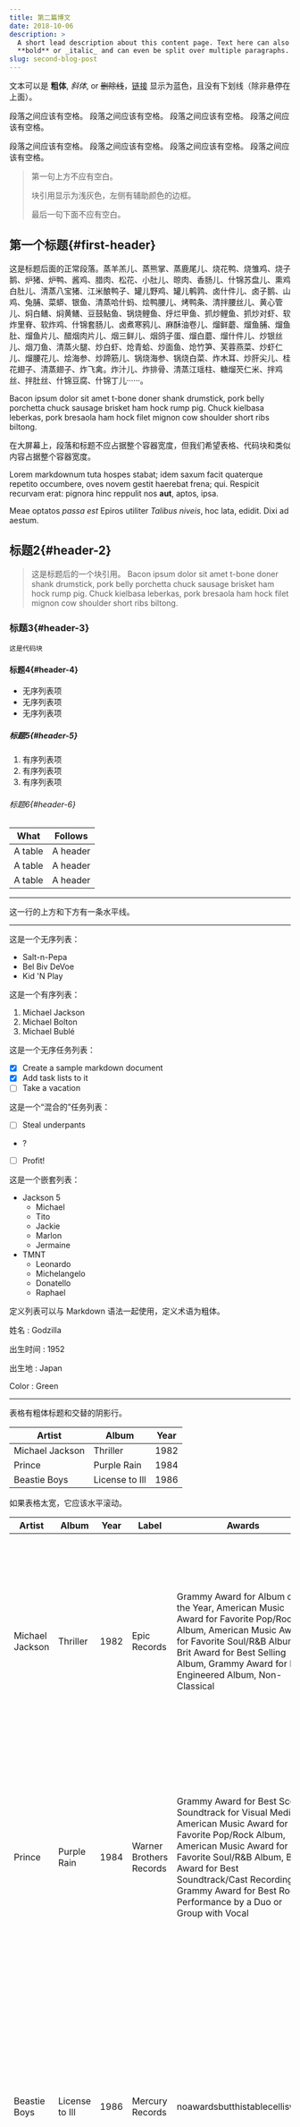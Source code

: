 ```yaml
---
title: 第二篇博文
date: 2018-10-06
description: >
  A short lead description about this content page. Text here can also be
  **bold** or _italic_ and can even be split over multiple paragraphs.
slug: second-blog-post
---
```


文本可以是 **粗体**, _斜体_, or ~~删除线~~，[链接](https://github.com) 显示为蓝色，且没有下划线（除非悬停在上面）。

段落之间应该有空格。 段落之间应该有空格。 段落之间应该有空格。 段落之间应该有空格。

段落之间应该有空格。 段落之间应该有空格。 段落之间应该有空格。 段落之间应该有空格。

> 第一句上方不应有空白。
>
> 块引用显示为浅灰色，左侧有辅助颜色的边框。
>
> 最后一句下面不应有空白。

## 第一个标题{#first-header}

这是标题后面的正常段落。蒸羊羔儿、蒸熊掌、蒸鹿尾儿、烧花鸭、烧雏鸡、烧子鹅、炉猪、炉鸭、酱鸡、腊肉、松花、小肚儿、晾肉、香肠儿、什锦苏盘儿、熏鸡白肚儿、清蒸八宝猪、江米酿鸭子、罐儿野鸡、罐儿鹌鹑、卤什件儿、卤子鹅、山鸡、兔脯、菜蟒、银鱼、清蒸哈什蚂、烩鸭腰儿、烤鸭条、清拌腰丝儿、黄心管儿、焖白鳝、焖黄鳝、豆鼓鲇鱼、锅烧鲤鱼、烀烂甲鱼、抓炒鲤鱼、抓炒对虾、软炸里脊、软炸鸡、什锦套肠儿、卤煮寒鸦儿、麻酥油卷儿、熘鲜蘑、熘鱼脯、熘鱼肚、熘鱼片儿、醋烟肉片儿、烟三鲜儿、烟鸽子蛋、熘白蘑、熘什件儿、炒银丝儿、烟刀鱼、清蒸火腿、炒白虾、炝青蛤、炒面鱼、炝竹笋、芙蓉燕菜、炒虾仁儿、熘腰花儿、烩海参、炒蹄筋儿、锅烧海参、锅烧白菜、炸木耳、炒肝尖儿、桂花翅子、清蒸翅子、炸飞禽。炸汁儿、炸排骨、清蒸江瑶柱、糖熘芡仁米、拌鸡丝、拌肚丝、什锦豆腐、什锦丁儿······。



Bacon ipsum dolor sit amet t-bone doner shank drumstick, pork belly porchetta chuck sausage brisket ham hock rump pig. Chuck kielbasa leberkas, pork bresaola ham hock filet mignon cow shoulder short ribs biltong.

在大屏幕上，段落和标题不应占据整个容器宽度，但我们希望表格、代码块和类似内容占据整个容器宽度。

Lorem markdownum tuta hospes stabat; idem saxum facit quaterque repetito
occumbere, oves novem gestit haerebat frena; qui. Respicit recurvam erat:
pignora hinc reppulit nos **aut**, aptos, ipsa.

Meae optatos *passa est* Epiros utiliter *Talibus niveis*, hoc lata, edidit.
Dixi ad aestum.

## 标题2{#header-2}

> 这是标题后的一个块引用。 Bacon ipsum dolor sit amet t-bone doner shank drumstick, pork belly porchetta chuck sausage brisket ham hock rump pig. Chuck kielbasa leberkas, pork bresaola ham hock filet mignon cow shoulder short ribs biltong.

### 标题3{#header-3}

```
这是代码块
```

#### 标题4{#header-4}

* 无序列表项
* 无序列表项
* 无序列表项

##### 标题5{#header-5}

1. 有序列表项
2. 有序列表项
3. 有序列表项

###### 标题6{#header-6}

| What      | Follows         |
|-----------|-----------------|
| A table   | A header        |
| A table   | A header        |
| A table   | A header        |

----------------

这一行的上方和下方有一条水平线。

----------------

这是一个无序列表：

* Salt-n-Pepa
* Bel Biv DeVoe
* Kid 'N Play

这是一个有序列表：

1. Michael Jackson
2. Michael Bolton
3. Michael Bublé

这是一个无序任务列表：

- [x] Create a sample markdown document
- [x] Add task lists to it
- [ ] Take a vacation

这是一个“混合的”任务列表：

- [ ] Steal underpants
- ?
- [ ] Profit!

这是一个嵌套列表：

* Jackson 5
  * Michael
  * Tito
  * Jackie
  * Marlon
  * Jermaine
* TMNT
  * Leonardo
  * Michelangelo
  * Donatello
  * Raphael

定义列表可以与 Markdown 语法一起使用，定义术语为粗体。

姓名
: Godzilla

出生时间
: 1952

出生地
: Japan

Color
: Green


----------------

表格有粗体标题和交替的阴影行。

| Artist            | Album           | Year |
|-------------------|-----------------|------|
| Michael Jackson   | Thriller        | 1982 |
| Prince            | Purple Rain     | 1984 |
| Beastie Boys      | License to Ill  | 1986 |

如果表格太宽，它应该水平滚动。

| Artist            | Album           | Year | Label       | Awards   | Songs     |
|-------------------|-----------------|------|-------------|----------|-----------|
| Michael Jackson   | Thriller        | 1982 | Epic Records | Grammy Award for Album of the Year, American Music Award for Favorite Pop/Rock Album, American Music Award for Favorite Soul/R&B Album, Brit Award for Best Selling Album, Grammy Award for Best Engineered Album, Non-Classical | Wanna Be Startin' Somethin', Baby Be Mine, The Girl Is Mine, Thriller, Beat It, Billie Jean, Human Nature, P.Y.T. (Pretty Young Thing), The Lady in My Life |
| Prince            | Purple Rain     | 1984 | Warner Brothers Records | Grammy Award for Best Score Soundtrack for Visual Media, American Music Award for Favorite Pop/Rock Album, American Music Award for Favorite Soul/R&B Album, Brit Award for Best Soundtrack/Cast Recording, Grammy Award for Best Rock Performance by a Duo or Group with Vocal | Let's Go Crazy, Take Me With U, The Beautiful Ones, Computer Blue, Darling Nikki, When Doves Cry, I Would Die 4 U, Baby I'm a Star, Purple Rain |
| Beastie Boys      | License to Ill  | 1986 | Mercury Records | noawardsbutthistablecelliswide | Rhymin & Stealin, The New Style, She's Crafty, Posse in Effect, Slow Ride, Girls, (You Gotta) Fight for Your Right, No Sleep Till Brooklyn, Paul Revere, Hold It Now, Hit It, Brass Monkey, Slow and Low, Time to Get Ill |

----------------

代码片段 `var foo = "bar";` 可以内联显示。

也可以像这样, `this should vertically align` ~~`with this`~~ ~~and this~~.

代码也可以显示在块元素中。

```
foo := "bar";
bar := "foo";
```

代码还可以使用语法高亮显示。

```go
func main() {
  input := `var foo = "bar";`

  lexer := lexers.Get("javascript")
  iterator, _ := lexer.Tokenise(nil, input)
  style := styles.Get("github")
  formatter := html.New(html.WithLineNumbers())

  var buff bytes.Buffer
  formatter.Format(&buff, style, iterator)

  fmt.Println(buff.String())
}
```

```
长的单行代码块不应换行。 如果它们太长，它们应该水平滚动。 这一行应该足够长来证明这一点。从前有座山，山上有座庙，庙里有个老和尚，老和尚在给小和尚讲故事，故事讲的是从前有座山，山上有座庙，庙里有个老和尚，老和尚在给小和尚讲故事······
```

表格单元格内的内联代码仍然应该是可区分的。

| Language    | Code               |
|-------------|--------------------|
| Javascript  | `var foo = "bar";` |
| Ruby        | `foo = "bar"{`      |

----------------

小图片应以其实际尺寸显示。

![](https://placekitten.com/g/300/200/)

大图片应缩小并适配内容容器。

![](https://placekitten.com/g/1200/800/)

## 组件{#components}

### 提示{#alerts}

{{< alert >}} 这是一个提示。{{< /alert >}}
{{< alert title="Note:" >}} 这是一个带标题的提示。{{< /alert >}}
{{< alert type="success" >}} 这是一个“successful”类型的提示。{{< /alert >}}
{{< alert type="warning" >}} 这是一个“warning”类型的提示！{{< /alert >}}
{{< alert type="warning" title="Warning!" >}} 这是一个带标题的“warning”类型的提示！{{< /alert >}}


## 调配{#sizing}

在此处添加一些部分以查看目录的外观。Bacon ipsum dolor sit amet t-bone doner shank drumstick, pork belly porchetta chuck sausage brisket ham hock rump pig. Chuck kielbasa leberkas, pork bresaola ham hock filet mignon cow shoulder short ribs biltong.

### 可用参数{#parameters-available}

Bacon ipsum dolor sit amet t-bone doner shank drumstick, pork belly porchetta chuck sausage brisket ham hock rump pig. Chuck kielbasa leberkas, pork bresaola ham hock filet mignon cow shoulder short ribs biltong.

### Using pixels{#using-pixels}

Bacon ipsum dolor sit amet t-bone doner shank drumstick, pork belly porchetta chuck sausage brisket ham hock rump pig. Chuck kielbasa leberkas, pork bresaola ham hock filet mignon cow shoulder short ribs biltong.

### Using rem{#using-rem}

Bacon ipsum dolor sit amet t-bone doner shank drumstick, pork belly porchetta chuck sausage brisket ham hock rump pig. Chuck kielbasa leberkas, pork bresaola ham hock filet mignon cow shoulder short ribs biltong.

## Memory{#memory}

Bacon ipsum dolor sit amet t-bone doner shank drumstick, pork belly porchetta chuck sausage brisket ham hock rump pig. Chuck kielbasa leberkas, pork bresaola ham hock filet mignon cow shoulder short ribs biltong.

### RAM to use{#ram-to-use}

Bacon ipsum dolor sit amet t-bone doner shank drumstick, pork belly porchetta chuck sausage brisket ham hock rump pig. Chuck kielbasa leberkas, pork bresaola ham hock filet mignon cow shoulder short ribs biltong.

### More is better{#more-is-better}

Bacon ipsum dolor sit amet t-bone doner shank drumstick, pork belly porchetta chuck sausage brisket ham hock rump pig. Chuck kielbasa leberkas, pork bresaola ham hock filet mignon cow shoulder short ribs biltong.

### Used RAM{#used-ram}

Bacon ipsum dolor sit amet t-bone doner shank drumstick, pork belly porchetta chuck sausage brisket ham hock rump pig. Chuck kielbasa leberkas, pork bresaola ham hock filet mignon cow shoulder short ribs biltong.



```
这是页面上的最后一个元素，下面不应有边距。
```